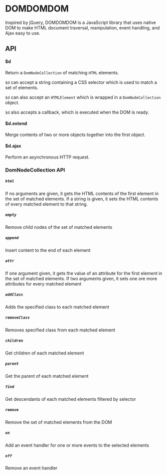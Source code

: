# DOMDOMDOM

Inspired by jQuery, DOMDOMDOM is a JavaScript library that uses native DOM to make HTML document traversal, manipulation, event handling, and Ajax easy to use.

## API
#### $d
  Return a `DomNodeCollection` of matching `HTML` elements.

  `$d` can accept a string containing a CSS selector which is used to match a set of elements.

  `$d` can also accept an `HTMLElement` which is wrapped in a `DomNodeCollection` object.

  `$d` also accepts a callback, which is executed when the DOM is ready.

#### $d.extend
  Merge contents of two or more objects together into the first object.
#### $d.ajax
  Perform an asynchronous HTTP request.


### DomNodeCollection API
##### `html`
  If no arguments are given, it gets the HTML contents of the first element in the set of matched elements.  If a string is given, it sets the HTML contents of every matched element to that string.
##### `empty`
  Remove child nodes of the set of matched elements
##### `append`
  Insert content to the end of each element
##### `attr`
  If one argument given, it gets the value of an attribute for the first element in the set of matched elements.  If two arguments given, it sets one ore more attributes for every matched element
##### `addClass`
  Adds the specified class to each matched element
##### `removeClass`
  Removes specified class from each matched element
##### `children`
  Get children of each matched element
##### `parent`
  Get the parent of each matched element
##### `find`
  Get descendants of each matched elements filtered by selector
##### `remove`
  Remove the set of matched elements from the DOM
##### `on`
  Add an event handler for one or more events to the selected elements
##### `off`
  Remove an event handler
